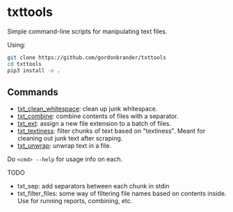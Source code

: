 # txttools

Simple command-line scripts for manipulating text files.

Using:

```bash
git clone https://github.com/gordonbrander/txttools
cd txttools
pip3 install -e .
```

## Commands

- [txt_clean_whitespace](txttools/bin/clean_whitespace.py): clean up junk whitespace.
- [txt_combine](txttools/bin/txt_combine.py): combine contents of files with a separator.
- [txt_ext](txttools/bin/txt_ext.py): assign a new file extension to a batch of files.
- [txt_textiness](txttools/bin/txt_textiness.py): filter chunks of text based on "textiness". Meant for cleaning out junk text after scraping.
- [txt_unwrap](txttools/bin/txt_unwrap.py): unwrap text in a file.

Do `<cmd> --help` for usage info on each.

TODO

- txt_sep: add separators between each chunk in stdin
- txt_filter_files: some way of filtering file names based on contents inside. Use for running reports, combining, etc.